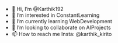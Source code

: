 - 👋 Hi, I’m @Karthik192
- 👀 I’m interested in ConstantLearning
- 🌱 I’m currently learning WebDevelopment
- 💞️ I’m looking to collaborate on AIProjects
- 📫 How to reach me Insta: @karthik_kirito

<!---
Karthik192/Karthik192 is a ✨ special ✨ repository because its `README.md` (this file) appears on your GitHub profile.
You can click the Preview link to take a look at your changes.
--->
